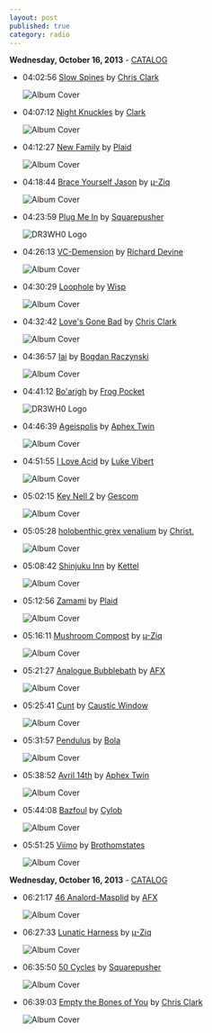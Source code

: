 ```yaml
---
layout: post
published: true
category: radio
---
```


**Wednesday, October 16, 2013** - [CATALOG](/2013/10/16/chris-clark-radio-catalog)

*   04:02:56  [Slow Spines](http://goo.gl/D8eEHF) by [Chris Clark](http://www.last.fm/music/Chris+Clark)

    ![Album Cover](http://userserve-ak.last.fm/serve/174s/79134561.png "Empty the Bones of You")

*   04:07:12  [Night Knuckles](http://goo.gl/EJfpok) by [Clark](http://www.last.fm/music/Clark)

    ![Album Cover](http://userserve-ak.last.fm/serve/174s/62581571.png "Body Riddle")

*   04:12:27  [New Family](http://goo.gl/c1Y9SI) by [Plaid](http://www.last.fm/music/Plaid)

    ![Album Cover](http://userserve-ak.last.fm/serve/174s/92024593.jpg "Double Figure")

*   04:18:44  [Brace Yourself Jason](http://goo.gl/qZeJE3) by [µ-Ziq](http://www.last.fm/music/µ-Ziq)

    ![Album Cover](http://userserve-ak.last.fm/serve/174s/42204695.png "Lunatic Harness")

*   04:23:59  [Plug Me In](http://goo.gl/RdQUA) by [Squarepusher](http://www.last.fm/music/Squarepusher)

    ![DR3WH0 Logo](https://dl.dropboxusercontent.com/u/8239797/DR3WH0.png "DR3WH0 RadioBlog")

*   04:26:13  [VC-Demension](http://goo.gl/HQUfFs) by [Richard Devine](http://www.last.fm/music/Richard+Devine)

    ![Album Cover](http://userserve-ak.last.fm/serve/174s/32920205.jpg "Cautella")

*   04:30:29  [Loophole](http://goo.gl/ogU10P) by [Wisp](http://www.last.fm/music/Wisp)

    ![Album Cover](http://userserve-ak.last.fm/serve/174s/61686545.jpg "NRTHNDR")

*   04:32:42  [Love's Gone Bad](http://goo.gl/X3dSpo) by [Chris Clark](http://www.last.fm/music/Chris+Clark)

    ![Album Cover](http://images.amazon.com/images/P/B00076SJNC.01._SCMZZZZZZZ_.jpg "The Motown Collection")

*   04:36:57  [Iai](http://goo.gl/deDZdC) by [Bogdan Raczynski](http://www.last.fm/music/Bogdan+Raczynski)

    ![Album Cover](http://images.amazon.com/images/P/B00000JD0U.01.LZZZZZZZ.jpg "Samurai Math Beats")

*   04:41:12  [Bo'arigh](http://goo.gl/66yAtG) by [Frog Pocket](http://www.last.fm/music/Frog+Pocket)

    ![DR3WH0 Logo](https://dl.dropboxusercontent.com/u/8239797/DR3WH0.png "DR3WH0 RadioBlog")

*   04:46:39  [Ageispolis](http://goo.gl/VSEmBC) by [Aphex Twin](http://www.last.fm/music/Aphex+Twin)

    ![Album Cover](http://userserve-ak.last.fm/serve/174s/27263613.png "Selected Ambient Works 85-92")

*   04:51:55  [I Love Acid](http://goo.gl/KCP8d5) by [Luke Vibert](http://www.last.fm/music/Luke+Vibert)

    ![Album Cover](http://userserve-ak.last.fm/serve/174s/92319379.jpg "I Love Acid")

*   05:02:15  [Key Nell 2](http://goo.gl/keb7Xo) by [Gescom](http://www.last.fm/music/Gescom)

    ![Album Cover](http://userserve-ak.last.fm/serve/174s/32620077.jpg "Key Nell")

*   05:05:28  [holobenthic grex venalium](http://goo.gl/twicDb) by [Christ.](http://www.last.fm/music/Christ.)

    ![Album Cover](http://userserve-ak.last.fm/serve/174s/12015121.jpg "Blue Shift Emissions")

*   05:08:42  [Shinjuku Inn](http://goo.gl/NoqVUx) by [Kettel](http://www.last.fm/music/Kettel)

    ![Album Cover](http://userserve-ak.last.fm/serve/174s/88240081.png "Myam James 2")

*   05:12:56  [Zamami](http://goo.gl/h6NL0d) by [Plaid](http://www.last.fm/music/Plaid)

    ![Album Cover](http://userserve-ak.last.fm/serve/174s/92024593.jpg "Double Figure")

*   05:16:11  [Mushroom Compost](http://goo.gl/ubX5sF) by [µ-Ziq](http://www.last.fm/music/µ-Ziq)

    ![Album Cover](http://userserve-ak.last.fm/serve/174s/42204695.png "Lunatic Harness")

*   05:21:27  [Analogue Bubblebath](http://goo.gl/mhQVcv) by [AFX](http://www.last.fm/music/AFX)

    ![Album Cover](http://userserve-ak.last.fm/serve/174s/51207415.jpg "Analogue Bubblebath")

*   05:25:41  [Cunt](http://goo.gl/7QN3wq) by [Caustic Window](http://www.last.fm/music/Caustic+Window)

    ![Album Cover](http://userserve-ak.last.fm/serve/174s/47080163.jpg "Caustic Window")

*   05:31:57  [Pendulus](http://goo.gl/9s6YKE) by [Bola](http://www.last.fm/music/Bola)

    ![Album Cover](http://userserve-ak.last.fm/serve/174s/63358627.jpg "Soup")

*   05:38:52  [Avril 14th](http://goo.gl/IH6lU) by [Aphex Twin](http://www.last.fm/music/Aphex+Twin)

    ![Album Cover](http://userserve-ak.last.fm/serve/174s/44412295.png "Drukqs")

*   05:44:08  [Bazfoul](http://goo.gl/dtggEk) by [Cylob](http://www.last.fm/music/Cylob)

    ![Album Cover](http://userserve-ak.last.fm/serve/174s/69468080.jpg "Cylobian Sunset")

*   05:51:25  [Viimo](http://goo.gl/OxuuYb) by [Brothomstates](http://www.last.fm/music/Brothomstates)

    ![Album Cover](http://userserve-ak.last.fm/serve/174s/93015973.jpg "Claro")



**Wednesday, October 16, 2013** - [CATALOG](/2013/10/16/chris-clark-radio-catalog)

*   06:21:17  [46 Analord-Masplid](http://goo.gl/puHaxw) by [AFX](http://www.last.fm/music/AFX)

    ![Album Cover](http://cdn.last.fm/flatness/catalogue/noimage/2/default_album_medium.png "LFO / AFX")

*   06:27:33  [Lunatic Harness](http://goo.gl/B5gzed) by [µ-Ziq](http://www.last.fm/music/µ-Ziq)

    ![Album Cover](http://userserve-ak.last.fm/serve/174s/42204695.png "Lunatic Harness")

*   06:35:50  [50 Cycles](http://goo.gl/NquYmt) by [Squarepusher](http://www.last.fm/music/Squarepusher)

    ![Album Cover](http://userserve-ak.last.fm/serve/174s/88893669.png "Ultravisitor")

*   06:39:03  [Empty the Bones of You](http://goo.gl/nx9ncZ) by [Chris Clark](http://www.last.fm/music/Chris+Clark)

    ![Album Cover](http://userserve-ak.last.fm/serve/174s/79134561.png "Empty the Bones of You")

